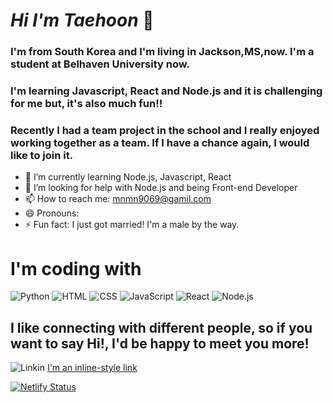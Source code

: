 # *Hi I'm Taehoon* 👋
### I'm from South Korea and I'm living in Jackson,MS,now. I'm a student at Belhaven University now.
### I'm learning Javascript, React and Node.js and it is challenging for me but, it's also much fun!!
### Recently I had a team project in the school and I really enjoyed working together as a team. If I have a chance again, I would like to join it.


- 🌱 I’m currently learning Node.js, Javascript, React
- 🤔 I’m looking for help with Node.js and being Front-end Developer
- 📫 How to reach me: mnmn9069@gamil.com 
- 😄 Pronouns:
- ⚡ Fun fact: I just got married! I'm a male by the way.
# I'm coding with
<div>
  <img alt="Python" src ="https://img.shields.io/badge/python-3776AB.svg?&style=for-the-badge&logo=#3776AB&logoColor=white"/>
  <img alt="HTML" src ="https://img.shields.io/badge/HTML-orange.svg?&style=for-the-badge&logo=#E34F26&logoColor=white"/>
  <img alt="CSS" src ="https://img.shields.io/badge/CSS-green.svg?&style=for-the-badge&logo=#1572B6&logoColor=white"/>
  <img alt="JavaScript" src ="https://img.shields.io/badge/JavaScript-3776AB.svg?&style=for-the-badge&logo=#F7DF1E&logoColor=white"/>
  <img alt="React" src ="https://img.shields.io/badge/React-skyblue.svg?&style=for-the-badge&logo=#61DAFB&logoColor=white"/>
  <img alt="Node.js" src ="https://img.shields.io/badge/Node-lightgreen.svg?&style=for-the-badge&logo=#339933&logoColor=white"/>
</div>

## I like connecting with different people, so if you want to say Hi!, I'd be happy to meet you more!
![Linkin](https://www.linkedin.com/in/taehoon-yun-567ba520b/)
[I'm an inline-style link](https://www.instagram.com/taehoonii95/)

[![Netlify Status](https://api.netlify.com/api/v1/badges/e2871136-8acc-401f-9a94-04540907f13d/deploy-status)](https://app.netlify.com/sites/omoon/deploys)
